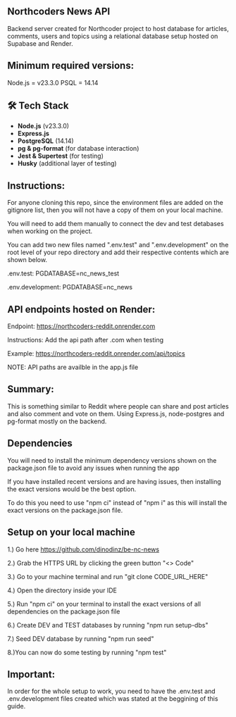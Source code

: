 
## Northcoders News API

Backend server created for Northcoder project to host database for articles, comments, users and topics using a relational database setup hosted on Supabase and Render.

## Minimum required versions:

Node.js = v23.3.0
PSQL = 14.14

## 🛠 Tech Stack
- **Node.js** (v23.3.0)
- **Express.js**
- **PostgreSQL** (14.14)
- **pg & pg-format** (for database interaction)
- **Jest & Supertest** (for testing)
- **Husky** (additional layer of testing)

## Instructions:

For anyone cloning this repo, since the environment files are added on the gitignore list, then you will not have a copy of them on your local machine.

You will need to add them manually to connect the dev and test detabases when working on the project.

You can add two new files named ".env.test" and ".env.development" on the root level of your repo directory and add their respective contents which are shown below.

.env.test: PGDATABASE=nc_news_test

.env.development: PGDATABASE=nc_news

## API endpoints hosted on Render:

Endpoint: https://northcoders-reddit.onrender.com

Instructions: Add the api path after .com when testing

Example: https://northcoders-reddit.onrender.com/api/topics

NOTE: API paths are availble in the app.js file

## Summary:

This is something similar to Reddit where people can share and post articles and also comment and vote on them. Using Express.js, node-postgres and pg-format mostly on the backend.

## Dependencies

You will need to install the minimum dependency versions shown on the package.json file to avoid any issues when running the app

If you have installed recent versions and are having issues, then installing the exact versions would be the best option.

To do this you need to use "npm ci" instead of "npm i" as this will install the exact versions on the package.json file.

## Setup on your local machine

1.) Go here https://github.com/dinodinz/be-nc-news

2.) Grab the HTTPS URL by clicking the green button "<> Code"

3.) Go to your machine terminal and run "git clone CODE_URL_HERE"

4.) Open the directory inside your IDE

5.) Run "npm ci" on your terminal to install the exact versions of all dependencies on the package.json file

6.) Create DEV and TEST databases by running "npm run setup-dbs"

7.) Seed DEV database by running "npm run seed"

8.)You can now do some testing by running "npm test"

## Important:
In order for the whole setup to work, you need to have the .env.test and .env.development files created which was stated at the beggining of this guide.
